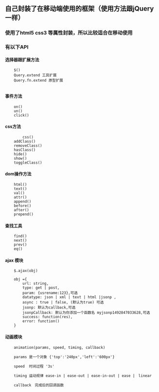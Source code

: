 ## 自己封装了在移动端使用的框架（使用方法跟jQuery一样）
### 使用了html5 css3 等属性封装，所以比较适合在移动使用

### 有以下API

#### 选择器跟扩展方法
```
	$()
	Query.extend 工具扩展
	Query.fn.extend 原型扩展
	
```
#### 事件方法
```
	on()
	un()
	click()
```
#### css方法
```
		css()
	addClass()
	removeClass()
	hasClass()
	hide()
	show()
	toggleClass()
```
#### dom操作方法
```
	html()
	text()
	val()
	attr()
	append()
	before()
	after()
	prepend()
```
#### 查找工具
```
	find()
	next()
	prev()
	eq()
```
#### ajax 模块
```
	$.ajax(obj)

	obj ={
		url: string,
		type: get | post, 
		param: {usrename:123},可选
		datatype: json | xml | text | html |jsonp ,
		async : true | false, (默认为true) 可选
		jsonp: 默认为callback,可选
		jsonpCallback: 默认为你添加一个函数名 myjsonp1492847033628,可选
		success: function(res),
		error: function()
	}

```
#### 动画模块
```
	animation(params, speed, timing, callback)
	
	params 是一个对象 {'top':'240px','left':'600px'}

	speed  时间过程 '3s'

	timing 运动规律 ease-in | ease-out | ease-in-out | ease |　linear

	callback　完成后的回调函数	

```
